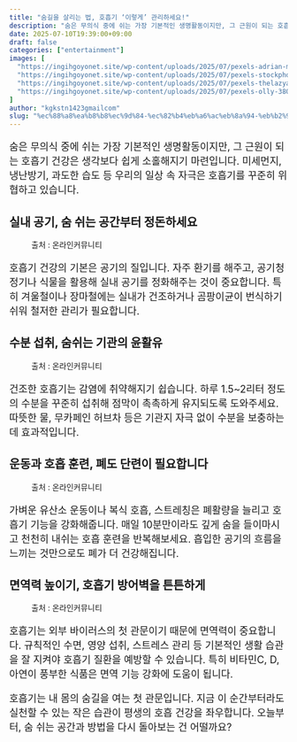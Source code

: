 ```yaml
---
title: "숨길을 살리는 법, 호흡기 ‘이렇게’ 관리하세요!"
description: "숨은 무의식 중에 쉬는 가장 기본적인 생명활동이지만, 그 근원이 되는 호흡기 건강은 생각보다 쉽게 소홀해지기 마련입니다. 미세먼지, 냉난방기, 과도한 습도 등 우리의 일상 속 자극은 호흡기를 꾸준히 위협하고 있습니다."
date: 2025-07-10T19:39:00+09:00
draft: false
categories: ["entertainment"]
images: [
  "https://ingihgoyonet.site/wp-content/uploads/2025/07/pexels-adrian-mohammad-487852-1224158-747x1024.jpg"
  "https://ingihgoyonet.site/wp-content/uploads/2025/07/pexels-stockphotoartist-1082960-1-1024x683.jpg"
  "https://ingihgoyonet.site/wp-content/uploads/2025/07/pexels-thelazyartist-1302928-1024x666.jpg"
  "https://ingihgoyonet.site/wp-content/uploads/2025/07/pexels-olly-3807626-2-1024x683.jpg"
]
author: "kgkstn1423gmailcom"
slug: "%ec%88%a8%ea%b8%b8%ec%9d%84-%ec%82%b4%eb%a6%ac%eb%8a%94-%eb%b2%95-%ed%98%b8%ed%9d%a1%ea%b8%b0-%ec%9d%b4%eb%a0%87%ea%b2%8c-%ea%b4%80%eb%a6%ac%ed%95%98%ec%84%b8%ec%9a%94"
---
```


<p style="font-size:18px">숨은 무의식 중에 쉬는 가장 기본적인 생명활동이지만, 그 근원이 되는 호흡기 건강은 생각보다 쉽게 소홀해지기 마련입니다. 미세먼지, 냉난방기, 과도한 습도 등 우리의 일상 속 자극은 호흡기를 꾸준히 위협하고 있습니다.</p> <h2 >실내 공기, 숨 쉬는 공간부터 정돈하세요</h2> <figure ><img src="https://ingihgoyonet.site/wp-content/uploads/2025/07/pexels-adrian-mohammad-487852-1224158-747x1024.jpg" alt="" style="aspect-ratio:16/9;object-fit:cover"/><figcaption >출처 : 온라인커뮤니티</figcaption></figure> <p style="font-size:18px">호흡기 건강의 기본은 공기의 질입니다. 자주 환기를 해주고, 공기청정기나 식물을 활용해 실내 공기를 정화해주는 것이 중요합니다. 특히 겨울철이나 장마철에는 실내가 건조하거나 곰팡이균이 번식하기 쉬워 철저한 관리가 필요합니다.</p> <h2 >수분 섭취, 숨쉬는 기관의 윤활유</h2> <figure ><img src="https://ingihgoyonet.site/wp-content/uploads/2025/07/pexels-stockphotoartist-1082960-1-1024x683.jpg" alt="" style="aspect-ratio:16/9;object-fit:cover"/><figcaption >출처 : 온라인커뮤니티</figcaption></figure> <p style="font-size:18px">건조한 호흡기는 감염에 취약해지기 쉽습니다. 하루 1.5~2리터 정도의 수분을 꾸준히 섭취해 점막이 촉촉하게 유지되도록 도와주세요. 따뜻한 물, 무카페인 허브차 등은 기관지 자극 없이 수분을 보충하는 데 효과적입니다.</p> <h2 >운동과 호흡 훈련, 폐도 단련이 필요합니다</h2> <figure ><img src="https://ingihgoyonet.site/wp-content/uploads/2025/07/pexels-thelazyartist-1302928-1024x666.jpg" alt="" style="aspect-ratio:16/9;object-fit:cover"/><figcaption >출처 : 온라인커뮤니티</figcaption></figure> <p style="font-size:18px">가벼운 유산소 운동이나 복식 호흡, 스트레칭은 폐활량을 늘리고 호흡기 기능을 강화해줍니다. 매일 10분만이라도 깊게 숨을 들이마시고 천천히 내쉬는 호흡 훈련을 반복해보세요. 흡입한 공기의 흐름을 느끼는 것만으로도 폐가 더 건강해집니다.</p> <h2 >면역력 높이기, 호흡기 방어벽을 튼튼하게</h2> <figure ><img src="https://ingihgoyonet.site/wp-content/uploads/2025/07/pexels-olly-3807626-2-1024x683.jpg" alt="" style="aspect-ratio:16/9;object-fit:cover"/><figcaption >출처 : 온라인커뮤니티</figcaption></figure> <p style="font-size:18px">호흡기는 외부 바이러스의 첫 관문이기 때문에 면역력이 중요합니다. 규칙적인 수면, 영양 섭취, 스트레스 관리 등 기본적인 생활 습관을 잘 지켜야 호흡기 질환을 예방할 수 있습니다. 특히 비타민C, D, 아연이 풍부한 식품은 면역 기능 강화에 도움이 됩니다.</p> <p style="font-size:18px">호흡기는 내 몸의 숨길을 여는 첫 관문입니다. 지금 이 순간부터라도 실천할 수 있는 작은 습관이 평생의 호흡 건강을 좌우합니다. 오늘부터, 숨 쉬는 공간과 방법을 다시 돌아보는 건 어떨까요?</p>